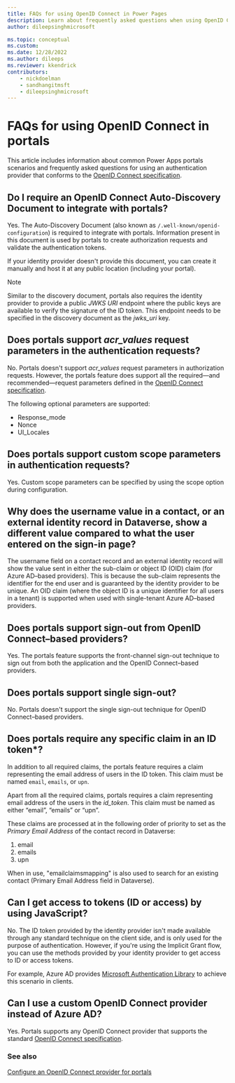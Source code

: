 ```yaml
---
title: FAQs for using OpenID Connect in Power Pages
description: Learn about frequently asked questions when using OpenID Connect providers for authentication in Power Pages.
author: dileepsinghmicrosoft

ms.topic: conceptual
ms.custom: 
ms.date: 12/28/2022
ms.author: dileeps
ms.reviewer: kkendrick
contributors:
    - nickdoelman
    - sandhangitmsft
    - dileepsinghmicrosoft
---
```


# FAQs for using OpenID Connect in portals

This article includes information about common Power Apps portals scenarios and frequently asked questions for using an authentication provider that conforms to the [OpenID Connect specification](https://openid.net/specs/openid-connect-core-1_0.html).

## Do I require an OpenID Connect Auto-Discovery Document to integrate with portals?

Yes. The Auto-Discovery Document (also known as `/.well-known/openid-configuration`) is required to integrate with portals. Information present in this document is used by portals to create authorization requests and validate the authentication tokens.

If your identity provider doesn't provide this document, you can create it manually and host it at any public location (including your portal).

> [!NOTE]
> Similar to the discovery document, portals also requires the identity provider to provide a public *JWKS URI* endpoint where the public keys are available to verify the signature of the ID token. This endpoint needs to be specified in the discovery document as the *jwks_uri* key.

## Does portals support *acr_values* request parameters in the authentication requests?

No. Portals doesn't support *acr_values* request parameters in authorization requests. However, the portals feature does support all the required&mdash;and recommended&mdash;request parameters defined in the [OpenID Connect specification](https://openid.net/specs/openid-connect-core-1_0.html#AuthRequest).

The following optional parameters are supported:

- Response_mode
- Nonce
- UI_Locales

## Does portals support custom scope parameters in authentication requests?

Yes. Custom scope parameters can be specified by using the scope option during configuration.

## Why does the username value in a contact, or an external identity record in Dataverse, show a different value compared to what the user entered on the sign-in page?

The username field on a contact record and an external identity record will show the value sent in either the sub-claim or object ID (OID) claim (for Azure AD&ndash;based providers). This is because the sub-claim represents the identifier for the end user and is guaranteed by the identity provider to be unique. An OID claim (where the object ID is a unique identifier for all users in a tenant) is supported when used with single-tenant Azure AD&ndash;based providers.

## Does portals support sign-out from OpenID Connect&ndash;based providers?

Yes. The portals feature supports the front-channel sign-out technique to sign out from both the application and the OpenID Connect&ndash;based providers.

## Does portals support single sign-out?

No. Portals doesn't support the single sign-out technique for OpenID Connect&ndash;based providers.

## Does portals require any specific claim in an ID token*?

In addition to all required claims, the portals feature requires a claim representing the email address of users in the ID token. This claim must be named `email`, `emails`, or `upn`.

Apart from all the required claims, portals requires a claim representing email address of the users in the *id_token*. This claim must be named as either “email”, “emails” or “upn”.

These claims are processed at in the following order of priority to set as the *Primary Email Address* of the contact record in Dataverse:

1. email
1. emails
1. upn

When in use, "emailclaimsmapping" is also used to search for an existing contact (Primary Email Address field in Dataverse).

## Can I get access to tokens (ID or access) by using JavaScript?

No. The ID token provided by the identity provider isn't made available through any standard technique on the client side, and is only used for the purpose of authentication. However, if you're using the Implicit Grant flow, you can use the methods provided by your identity provider to get access to ID or access tokens.

For example, Azure AD provides [Microsoft Authentication Library](/azure/active-directory/develop/msal-overview) to achieve this scenario in clients.

## Can I use a custom OpenID Connect provider instead of Azure AD?

Yes. Portals supports any OpenID Connect provider that supports the standard [OpenID Connect specification](https://openid.net/specs/openid-connect-core-1_0.html).

### See also

[Configure an OpenID Connect provider for portals](configure-openid-provider.md)
